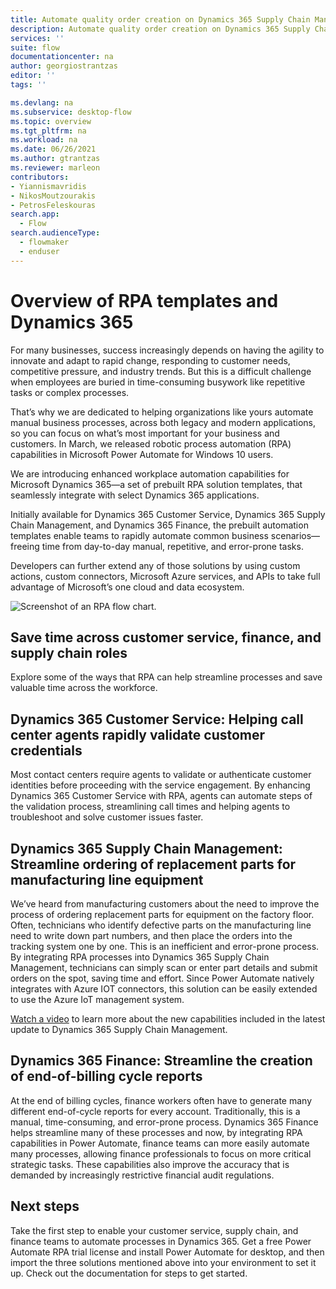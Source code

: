 ```yaml
---
title: Automate quality order creation on Dynamics 365 Supply Chain Management with Robotic Process Automation | Microsoft Docs
description: Automate quality order creation on Dynamics 365 Supply Chain Management with Robotic Process Automation
services: ''
suite: flow
documentationcenter: na
author: georgiostrantzas
editor: ''
tags: ''

ms.devlang: na
ms.subservice: desktop-flow
ms.topic: overview
ms.tgt_pltfrm: na
ms.workload: na
ms.date: 06/26/2021
ms.author: gtrantzas
ms.reviewer: marleon
contributors:
- Yiannismavridis
- NikosMoutzourakis
- PetrosFeleskouras
search.app: 
  - Flow
search.audienceType: 
  - flowmaker
  - enduser
---
```


# Overview of RPA templates and Dynamics 365

For many businesses, success increasingly depends on having the agility to innovate and adapt to rapid change, responding to customer needs, competitive pressure, and industry trends. But this is a difficult challenge when employees are buried in time-consuming busywork like repetitive tasks or complex processes.

That’s why we are dedicated to helping organizations like yours automate manual business processes, across both legacy and modern applications, so you can focus on what’s most important for your business and customers. In March, we released robotic process automation (RPA) capabilities in Microsoft Power Automate for Windows 10 users.

We are introducing enhanced workplace automation capabilities for Microsoft Dynamics 365—a set of prebuilt RPA solution templates, that seamlessly integrate with select Dynamics 365 applications.

Initially available for Dynamics 365 Customer Service, Dynamics 365 Supply Chain Management, and Dynamics 365 Finance, the prebuilt automation templates enable teams to rapidly automate common business scenarios—freeing time from day-to-day manual, repetitive, and error-prone tasks.

Developers can further extend any of those solutions by using custom actions, custom connectors, Microsoft Azure services, and APIs to take full advantage of Microsoft’s one cloud and data ecosystem.

![Screenshot of an RPA flow chart.](./media/dynamics365-rpa-overview/rpa-flow-chart.png)


## Save time across customer service, finance, and supply chain roles

Explore some of the ways that RPA can help streamline processes and save valuable time across the workforce.

## Dynamics 365 Customer Service: Helping call center agents rapidly validate customer credentials

Most contact centers require agents to validate or authenticate customer identities before proceeding with the service engagement. By enhancing Dynamics 365 Customer Service with RPA, agents can automate steps of the validation process, streamlining call times and helping agents to troubleshoot and solve customer issues faster.

## Dynamics 365 Supply Chain Management: Streamline ordering of replacement parts for manufacturing line equipment

We’ve heard from manufacturing customers about the need to improve the process of ordering replacement parts for equipment on the factory floor. Often, technicians who identify defective parts on the manufacturing line need to write down part numbers, and then place the orders into the tracking system one by one. This is an inefficient and error-prone process. By integrating RPA processes into Dynamics 365 Supply Chain Management, technicians can simply scan or enter part details and submit orders on the spot, saving time and effort. Since Power Automate natively integrates with Azure IOT connectors, this solution can be easily extended to use the Azure IoT management system.

[Watch a video](https://www.youtube.com/watch?v=LFbzJ6-H89w) to learn more about the new capabilities included in the latest update to Dynamics 365 Supply Chain Management.

## Dynamics 365 Finance: Streamline the creation of end-of-billing cycle reports
At the end of billing cycles, finance workers often have to generate many different end-of-cycle reports for every account. Traditionally, this is a manual, time-consuming, and error-prone process. Dynamics 365 Finance helps streamline many of these processes and now, by integrating RPA capabilities in Power Automate, finance teams can more easily automate many processes, allowing finance professionals to focus on more critical strategic tasks. These capabilities also improve the accuracy that is demanded by increasingly restrictive financial audit regulations.

## Next steps
Take the first step to enable your customer service, supply chain, and finance teams to automate processes in Dynamics 365. Get a free Power Automate RPA trial license and install Power Automate for desktop, and then import the three solutions mentioned above into your environment to set it up. Check out the documentation for steps to get started.
